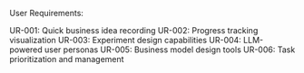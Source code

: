 User Requirements:

UR-001: Quick business idea recording
UR-002: Progress tracking visualization
UR-003: Experiment design capabilities
UR-004: LLM-powered user personas
UR-005: Business model design tools
UR-006: Task prioritization and management